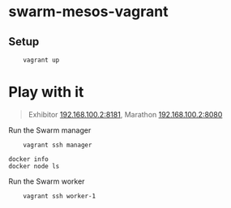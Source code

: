 # swarm-mesos-vagrant

## Setup

``` 
    vagrant up
```


# Play with it

> Exhibitor [192.168.100.2:8181](http://192.168.100.2:8181), Marathon [192.168.100.2:8080](http://192.168.100.2:8080)

Run the Swarm manager 

```
	vagrant ssh manager
```

```
docker info
docker node ls
```

Run the Swarm worker

```
    vagrant ssh worker-1
```

